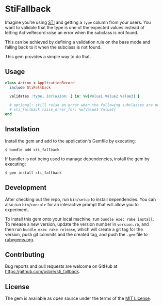 # StiFallback

Imagine you're using [STI](https://api.rubyonrails.org/classes/ActiveRecord/Inheritance.html) and getting a `type` column from your users. You want to validate that the type is one of the expected values instead of letting ActiveRecord raise an error when the subclass is not found.

This can be achieved by defining a validation rule on the base mode and falling back to it when the subclass is not found. 

This gem provides a simple way to do that.

## Usage

```ruby
class Action < ApplicationRecord
  include StiFallback
  
  validates :type, inclusion: { in: %w[Value1 Value2 Value3] }

  # optional: still raise an error when the following subclasses are not found
  # sti_fallback raise_error_for: %w[Value1 Value2]
end
```

## Installation

Install the gem and add to the application's Gemfile by executing:

    $ bundle add sti_fallback

If bundler is not being used to manage dependencies, install the gem by executing:

    $ gem install sti_fallback

## Development

After checking out the repo, run `bin/setup` to install dependencies. You can also run `bin/console` for an interactive prompt that will allow you to experiment.

To install this gem onto your local machine, run `bundle exec rake install`. To release a new version, update the version number in `version.rb`, and then run `bundle exec rake release`, which will create a git tag for the version, push git commits and the created tag, and push the `.gem` file to [rubygems.org](https://rubygems.org).

## Contributing

Bug reports and pull requests are welcome on GitHub at https://github.com/osbre/sti_fallback.

## License

The gem is available as open source under the terms of the [MIT License](https://opensource.org/licenses/MIT).
